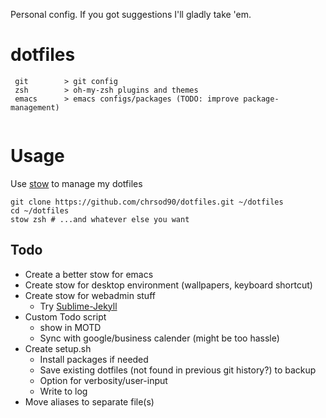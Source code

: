 Personal config. If you got suggestions I'll gladly take 'em.
# dotfiles
```
 git        > git config
 zsh        > oh-my-zsh plugins and themes
 emacs      > emacs configs/packages (TODO: improve package-management)
 
 ```
# Usage
Use [stow](https://www.gnu.org/software/stow/) to manage my dotfiles
```
git clone https://github.com/chrsod90/dotfiles.git ~/dotfiles
cd ~/dotfiles
stow zsh # ...and whatever else you want
```
## Todo
* Create a better stow for emacs
* Create stow for desktop environment (wallpapers, keyboard shortcut)
* Create stow for webadmin stuff
  * Try [Sublime-Jekyll](https://github.com/23maverick23/sublime-jekyll)
* Custom Todo script
  * show in MOTD
  * Sync with google/business calender (might be too hassle)
* Create setup.sh
  * Install packages if needed
  * Save existing dotfiles (not found in previous git history?) to backup
  * Option for verbosity/user-input
  * Write to log
* Move aliases to separate file(s)
